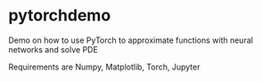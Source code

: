 # pytorchdemo

Demo on how to use PyTorch to approximate functions with neural networks and solve PDE

Requirements are Numpy, Matplotlib, Torch, Jupyter

